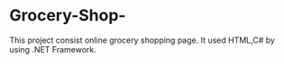 # Grocery-Shop-
This project consist online grocery shopping page. It used HTML,C# by using .NET Framework. 
